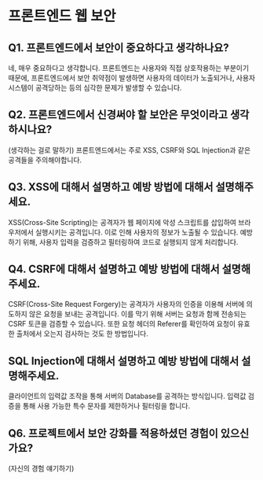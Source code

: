 # 프론트엔드 웹 보안

## Q1. 프론트엔드에서 보안이 중요하다고 생각하나요?
네, 매우 중요하다고 생각합니다. 프론트엔드는 사용자와 직접 상호작용하는 부분이기 때문에, 프론트엔드에서 보안 취약점이 발생하면 사용자의 데이터가 노출되거나, 사용자 시스템이 공격당하는 등의 심각한 문제가 발생할 수 있습니다.

## Q2. 프론트엔드에서 신경써야 할 보안은 무엇이라고 생각하시나요?
(생각하는 걸로 말하기)
프론트엔드에서는 주로 XSS, CSRF와 SQL Injection과 같은 공격들을 주의해야합니다.

## Q3. XSS에 대해서 설명하고 예방 방법에 대해서 설명해주세요.
XSS(Cross-Site Scripting)는 공격자가 웹 페이지에 악성 스크립트를 삽입하여 브라우저에서 실행시키는 공격입니다. 이로 인해 사용자의 정보가 노출될 수 있습니다. 예방하기 위해, 사용자 입력을 검증하고 필터링하여 코드로 실행되지 않게 처리합니다.

## Q4. CSRF에 대해서 설명하고 예방 방법에 대해서 설명해주세요.
CSRF(Cross-Site Request Forgery)는 공격자가 사용자의 인증을 이용해 서버에 의도하지 않은 요청을 보내는 공격입니다. 이를 막기 위해 서버는 요청과 함께 전송되는 CSRF 토큰을 검증할 수 있습니다. 또한 요청 헤더의 Referer를 확인하여 요청이 유효한 출처에서 오는지 검사하는 것도 한 방법입니다.

## SQL Injection에 대해서 설명하고 예방 방법에 대해서 설명해주세요.
클라이언트의 입력값 조작을 통해 서버의 Database를 공격하는 방식입니다. 입력값 검증을 통해 사용 가능한 특수 문자를 제한하거나 필터링을 합니다.

## Q6. 프로젝트에서 보안 강화를 적용하셨던 경험이 있으신가요?
(자신의 경험 얘기하기)
